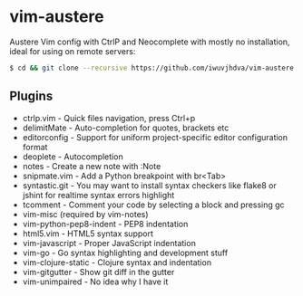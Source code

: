 vim-austere
===========

Austere Vim config with CtrlP and Neocomplete with mostly no installation, ideal for using on remote servers:

```bash
$ cd && git clone --recursive https://github.com/iwuvjhdva/vim-austere.git .vim
```

Plugins
-------
* ctrlp.vim - Quick files navigation, press Ctrl+p
* delimitMate - Auto-completion for quotes, brackets etc
* editorconfig - Support for uniform project-specific editor configuration format
* deoplete - Autocompletion
* notes - Create a new note with :Note
* snipmate.vim - Add a Python breakpoint with br\<Tab\>
* syntastic.git - You may want to install syntax checkers like flake8 or jshint for realtime syntax errors highlight
* tcomment - Comment your code by selecting a block and pressing gc
* vim-misc (required by vim-notes)
* vim-python-pep8-indent - PEP8 indentation
* html5.vim - HTML5 syntax support
* vim-javascript - Proper JavaScript indentation
* vim-go - Go syntax highlighting and development stuff
* vim-clojure-static - Clojure syntax and indentation
* vim-gitgutter - Show git diff in the gutter
* vim-unimpaired - No idea why I have it
